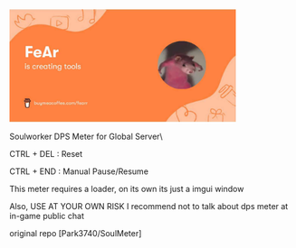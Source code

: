  <a href="https://www.buymeacoffee.com/fearr" target="_blank">
	<img
	 src="image.jpg"
	 width="400px"
	 />
 </a>

Soulworker DPS Meter for Global Server\

CTRL + DEL : Reset

CTRL + END : Manual Pause/Resume

This meter requires a loader, on its own its just a imgui window

Also, USE AT YOUR OWN RISK
I recommend not to talk about dps meter at in-game public chat


original repo [Park3740/SoulMeter]

